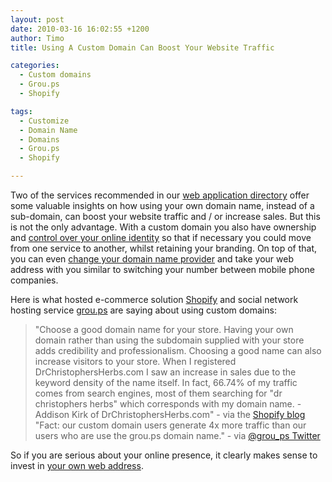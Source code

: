 ```yaml
---
layout: post
date: 2010-03-16 16:02:55 +1200
author: Timo
title: Using A Custom Domain Can Boost Your Website Traffic

categories:
  - Custom domains
  - Grou.ps
  - Shopify

tags:
  - Customize
  - Domain Name
  - Domains
  - Grou.ps
  - Shopify

---
```


Two of the services recommended in our [web application directory](https://iwantmyname.com/services) offer some valuable insights on how using your own domain name, instead of a sub-domain, can boost your website traffic and / or increase sales. But this is not the only advantage. With a custom domain you also have ownership and [control over your online identity](https://iwantmyname.com/blog/2010/02/your-usernames-do-not-belong-to-you.html) so that if necessary you could move from one service to another, whilst retaining your branding. On top of that, you can even [change your domain name provider](https://iwantmyname.com/domains/domain-transfer) and take your web address with you similar to switching your number between mobile phone companies.

Here is what hosted e-commerce solution [Shopify](http://shopify.com) and social network hosting service [grou.ps](http://grou.ps) are saying about using custom domains:

> "Choose a good domain name for your store. Having your own domain rather than using the subdomain supplied with your store adds credibility and professionalism. Choosing a good name can also increase visitors to your store. When I registered DrChristophersHerbs.com I saw an increase in sales due to the keyword density of the name itself. In fact, 66.74% of my traffic comes from search engines, most of them searching for "dr christophers herbs" which corresponds with my domain name. - Addison Kirk of DrChristophersHerbs.com" - via the [Shopify blog](http://blog.shopify.com/2010/3/15/two-greats-tips-from-store-owners)
> "Fact: our custom domain users generate 4x more traffic than our users who are use the grou.ps domain name." - via [@grou_ps Twitter](https://twitter.com/grou_ps/status/10503117650)

So if you are serious about your online presence, it clearly makes sense to invest in [your own web address](https://iwantmyname.com).
